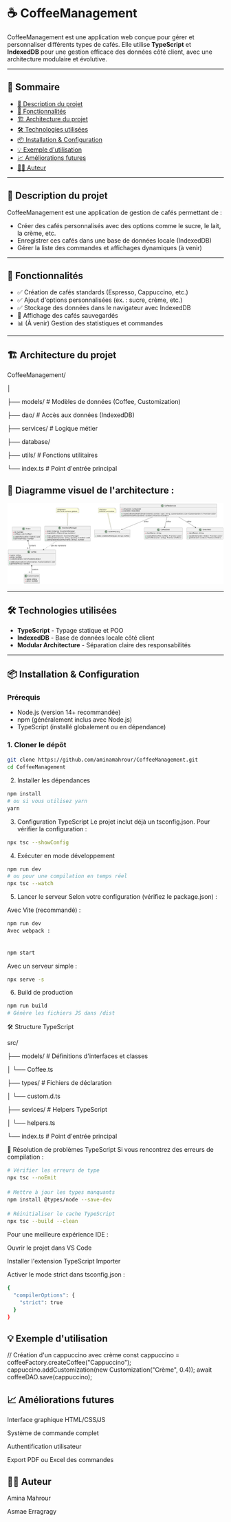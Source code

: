 # ☕ CoffeeManagement

CoffeeManagement est une application web conçue pour gérer et personnaliser différents types de cafés. Elle utilise **TypeScript** et **IndexedDB** pour une gestion efficace des données côté client, avec une architecture modulaire et évolutive.

---

## 📌 Sommaire

- [🧾 Description du projet](#-description-du-projet)
- [🚀 Fonctionnalités](#-fonctionnalités)
- [🏗️ Architecture du projet](#️-architecture-du-projet)
- [🛠️ Technologies utilisées](#️-technologies-utilisées)
- [📦 Installation & Configuration](#-installation--configuration)
- [💡 Exemple d'utilisation](#-exemple-dutilisation)
- [📈 Améliorations futures](#-améliorations-futures)
- [👩‍💻 Auteur](#-auteur)

---

## 🧾 Description du projet

CoffeeManagement est une application de gestion de cafés permettant de :

- Créer des cafés personnalisés avec des options comme le sucre, le lait, la crème, etc.
- Enregistrer ces cafés dans une base de données locale (IndexedDB)
- Gérer la liste des commandes et affichages dynamiques (à venir)

---

## 🚀 Fonctionnalités

- ✅ Création de cafés standards (Espresso, Cappuccino, etc.)
- ✅ Ajout d'options personnalisées (ex. : sucre, crème, etc.)
- ✅ Stockage des données dans le navigateur avec IndexedDB
- 🔄 Affichage des cafés sauvegardés
- 📊 (À venir) Gestion des statistiques et commandes

---

## 🏗️ Architecture du projet
CoffeeManagement/

  │

  ├── models/ # Modèles de données (Coffee, Customization)

  ├── dao/ # Accès aux données (IndexedDB)

  ├── services/ # Logique métier

  ├── database/ 

  ├── utils/ # Fonctions utilitaires

  └── index.ts # Point d'entrée principal



## 📌 Diagramme visuel de l'architecture :

![Diagramme d'architecture CoffeeManagement](docs/diagramme_de_classe_cofee.png)


---

## 🛠️ Technologies utilisées

- **TypeScript** - Typage statique et POO
- **IndexedDB** - Base de données locale côté client
- **Modular Architecture** - Séparation claire des responsabilités

---

##  📦 Installation & Configuration

### Prérequis
- Node.js (version 14+ recommandée)
- npm (généralement inclus avec Node.js)
- TypeScript (installé globalement ou en dépendance)

### 1. Cloner le dépôt

```bash
git clone https://github.com/aminamahrour/CoffeeManagement.git
cd CoffeeManagement
```
2. Installer les dépendances
```bash
npm install
# ou si vous utilisez yarn
yarn
```
3. Configuration TypeScript
Le projet inclut déjà un tsconfig.json. Pour vérifier la configuration :


```bash
npx tsc --showConfig
```
4. Exécuter en mode développement
```bash
npm run dev
# ou pour une compilation en temps réel
npx tsc --watch
```
5. Lancer le serveur
Selon votre configuration (vérifiez le package.json) :

Avec Vite (recommandé) :

```bash
npm run dev
Avec webpack :


npm start
```
Avec un serveur simple :

```bash
npx serve -s
```
6. Build de production
```bash
npm run build
# Génère les fichiers JS dans /dist
```
🛠 Structure TypeScript

src/

  ├── models/         # Définitions d'interfaces et classes
  
  │        └── Coffee.ts
  
  ├── types/          # Fichiers de déclaration

  │        └── custom.d.ts
  
  ├── sevices/          # Helpers TypeScript
  
  │        └── helpers.ts
  
  └── index.ts         # Point d'entrée principal
  
🔧 Résolution de problèmes TypeScript
Si vous rencontrez des erreurs de compilation :

```bash
# Vérifier les erreurs de type
npx tsc --noEmit

# Mettre à jour les types manquants
npm install @types/node --save-dev

# Réinitialiser le cache TypeScript
npx tsc --build --clean
```
Pour une meilleure expérience IDE :

Ouvrir le projet dans VS Code

Installer l'extension TypeScript Importer

Activer le mode strict dans tsconfig.json :

```bash
{
  "compilerOptions": {
    "strict": true
  }
}
```
## 💡 Exemple d'utilisation

// Création d'un cappuccino avec crème
const cappuccino = coffeeFactory.createCoffee("Cappuccino");
cappuccino.addCustomization(new Customization("Crème", 0.4));
await coffeeDAO.save(cappuccino);

## 📈 Améliorations futures
Interface graphique HTML/CSS/JS

Système de commande complet

Authentification utilisateur

Export PDF ou Excel des commandes

## 👩‍💻 Auteur

Amina Mahrour

Asmae Erragragy

